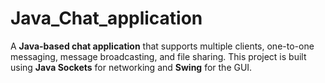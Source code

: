 # Java_Chat_application

A **Java-based chat application** that supports multiple clients, one-to-one messaging, message broadcasting, and file sharing. This project is built using **Java Sockets** for networking and **Swing** for the GUI.
